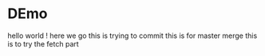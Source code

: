 # DEmo
hello world !
here we go 
this is trying to commit 
this is for master merge
this is to try the fetch part
